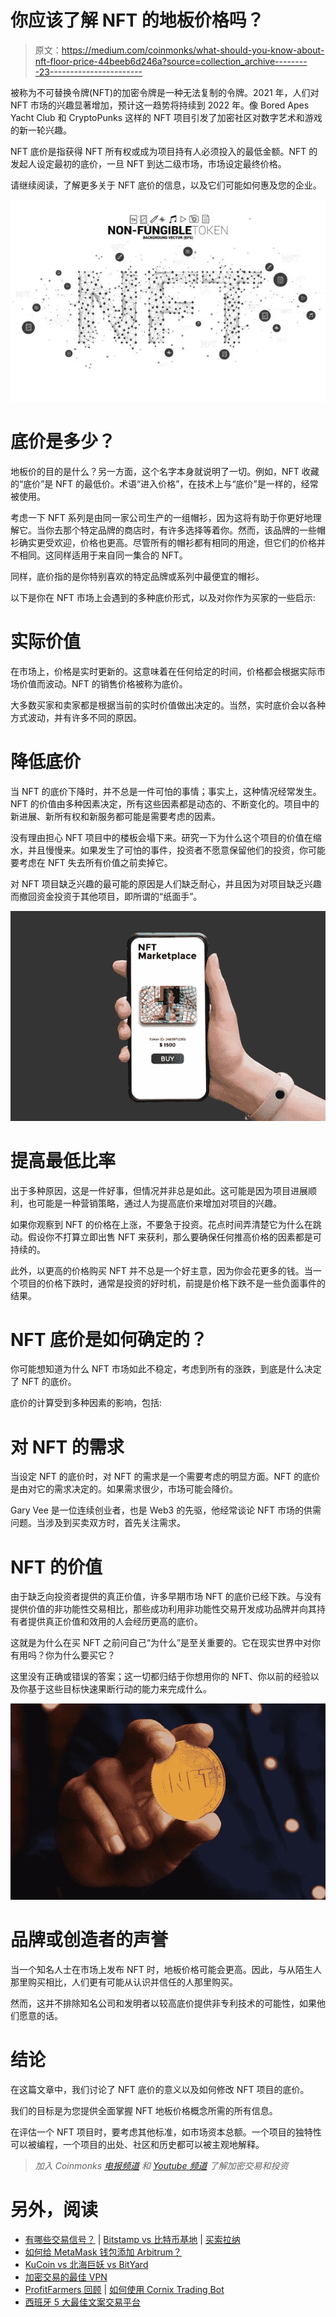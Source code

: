 # 你应该了解 NFT 的地板价格吗？

> 原文：<https://medium.com/coinmonks/what-should-you-know-about-nft-floor-price-44beeb6d246a?source=collection_archive---------23----------------------->

被称为不可替换令牌(NFT)的加密令牌是一种无法复制的令牌。2021 年，人们对 NFT 市场的兴趣显著增加，预计这一趋势将持续到 2022 年。像 Bored Apes Yacht Club 和 CryptoPunks 这样的 NFT 项目引发了加密社区对数字艺术和游戏的新一轮兴趣。

NFT 底价是指获得 NFT 所有权或成为项目持有人必须投入的最低金额。NFT 的发起人设定最初的底价，一旦 NFT 到达二级市场，市场设定最终价格。

请继续阅读，了解更多关于 NFT 底价的信息，以及它们可能如何惠及您的企业。

![](img/ab290b5deaf81818084175228a06f045.png)

# 底价是多少？

地板价的目的是什么？另一方面，这个名字本身就说明了一切。例如，NFT 收藏的“底价”是 NFT 的最低价。术语“进入价格”，在技术上与“底价”是一样的，经常被使用。

考虑一下 NFT 系列是由同一家公司生产的一组帽衫，因为这将有助于你更好地理解它。当你去那个特定品牌的商店时，有许多选择等着你。然而，该品牌的一些帽衫确实更受欢迎，价格也更高。尽管所有的帽衫都有相同的用途，但它们的价格并不相同。这同样适用于来自同一集合的 NFT。

同样，底价指的是你特别喜欢的特定品牌或系列中最便宜的帽衫。

以下是你在 NFT 市场上会遇到的多种底价形式，以及对你作为买家的一些启示:

# 实际价值

在市场上，价格是实时更新的。这意味着在任何给定的时间，价格都会根据实际市场价值而波动。NFT 的销售价格被称为底价。

大多数买家和卖家都是根据当前的实时价值做出决定的。当然，实时底价会以各种方式波动，并有许多不同的原因。

# 降低底价

当 NFT 的底价下降时，并不总是一件可怕的事情；事实上，这种情况经常发生。NFT 的价值由多种因素决定，所有这些因素都是动态的、不断变化的。项目中的新进展、新所有权和新服务都可能是需要考虑的因素。

没有理由担心 NFT 项目中的楼板会塌下来。研究一下为什么这个项目的价值在缩水，并且慢慢来。如果发生了可怕的事件，投资者不愿意保留他们的投资，你可能要考虑在 NFT 失去所有价值之前卖掉它。

对 NFT 项目缺乏兴趣的最可能的原因是人们缺乏耐心，并且因为对项目缺乏兴趣而撤回资金投资于其他项目，即所谓的“纸面手”。

![](img/c1122e9af0bc9714109f623917e73f3c.png)

# 提高最低比率

出于多种原因，这是一件好事，但情况并非总是如此。这可能是因为项目进展顺利，也可能是一种营销策略，通过人为提高底价来增加对项目的兴趣。

如果你观察到 NFT 的价格在上涨，不要急于投资。花点时间弄清楚它为什么在跳动。假设你不打算立即出售 NFT 来获利，那么要确保任何推高价格的因素都是可持续的。

此外，以更高的价格购买 NFT 并不总是一个好主意，因为你会花更多的钱。当一个项目的价格下跌时，通常是投资的好时机，前提是价格下跌不是一些负面事件的结果。

# NFT 底价是如何确定的？

你可能想知道为什么 NFT 市场如此不稳定，考虑到所有的涨跌，到底是什么决定了 NFT 的底价。

底价的计算受到多种因素的影响，包括:

# 对 NFT 的需求

当设定 NFT 的底价时，对 NFT 的需求是一个需要考虑的明显方面。NFT 的底价是由对它的需求决定的。如果需求很少，市场可能会降价。

Gary Vee 是一位连续创业者，也是 Web3 的先驱，他经常谈论 NFT 市场的供需问题。当涉及到买卖双方时，首先关注需求。

# NFT 的价值

由于缺乏向投资者提供的真正价值，许多早期市场 NFT 的底价已经下跌。与没有提供价值的非功能性交易相比，那些成功利用非功能性交易开发成功品牌并向其持有者提供真正价值和效用的人会经历更高的底价。

这就是为什么在买 NFT 之前问自己“为什么”是至关重要的。它在现实世界中对你有用吗？你为什么要买它？

这里没有正确或错误的答案；这一切都归结于你想用你的 NFT、你以前的经验以及你基于这些目标快速果断行动的能力来完成什么。

![](img/2d75267142f5362c391a106596e460c5.png)

# 品牌或创造者的声誉

当一个知名人士在市场上发布 NFT 时，地板价格可能会更高。因此，与从陌生人那里购买相比，人们更有可能从认识并信任的人那里购买。

然而，这并不排除知名公司和发明者以较高底价提供非专利技术的可能性，如果他们愿意的话。

# 结论

在这篇文章中，我们讨论了 NFT 底价的意义以及如何修改 NFT 项目的底价。

我们的目标是为您提供全面掌握 NFT 地板价格概念所需的所有信息。

在评估一个 NFT 项目时，要考虑其他标准，如市场资本总额。一个项目的独特性可以被编程，一个项目的出处、社区和历史都可以被主观地解释。

> *加入 Coinmonks* [*电报频道*](https://t.me/coincodecap) *和* [*Youtube 频道*](https://www.youtube.com/c/coinmonks/videos) *了解加密交易和投资*

# 另外，阅读

*   [有哪些交易信号？](https://coincodecap.com/trading-signal) | [Bitstamp vs 比特币基地](https://coincodecap.com/bitstamp-coinbase) | [买索拉纳](https://coincodecap.com/buy-solana)
*   [如何给 MetaMask 钱包添加 Arbitrum？](https://coincodecap.com/how-to-add-arbitrum-to-metamask-wallet)
*   [KuCoin vs 北海巨妖 vs BitYard](https://coincodecap.com/kucoin-vs-kraken-vs-bityard)
*   [加密交易的最佳 VPN](https://coincodecap.com/best-vpns-for-crypto-trading)
*   [ProfitFarmers 回顾](https://coincodecap.com/profitfarmers-review) | [如何使用 Cornix Trading Bot](https://coincodecap.com/cornix-trading-bot)
*   [西班牙 5 大最佳文案交易平台](https://coincodecap.com/copy-trading-spain)